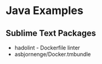 # Java Examples


## Sublime Text Packages
* hadolint - Dockerfile linter
* asbjornenge/Docker.tmbundle